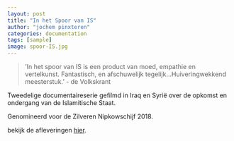 ```yaml
---
layout: post
title: "In het Spoor van IS"
author: "jochem pinxteren"
categories: documentation
tags: [sample]
image: spoor-IS.jpg
---
```



>’In het spoor van IS is een product van moed, empathie en vertelkunst. Fantastisch, en afschuwelijk tegelijk…Huiveringwekkend meesterstuk.’ - de Volkskrant

Tweedelige documentaireserie gefilmd in Iraq en Syrië over de opkomst en ondergang van de Islamitische Staat.

Genomineerd voor de Zilveren Nipkowschijf 2018.

bekijk de afleveringen [hier](https://www.bnnvara.nl/inhetspoorvanis).
